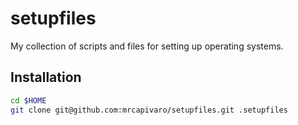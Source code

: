 # setupfiles

My collection of scripts and files for setting up operating systems.

## Installation

```bash
cd $HOME
git clone git@github.com:mrcapivaro/setupfiles.git .setupfiles
```
